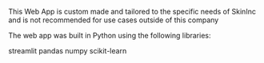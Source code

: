 This Web App is custom made and tailored to the specific needs of SkinInc and is not recommended for use cases outside of this company

The web app was built in Python using the following libraries:

streamlit
pandas
numpy
scikit-learn
